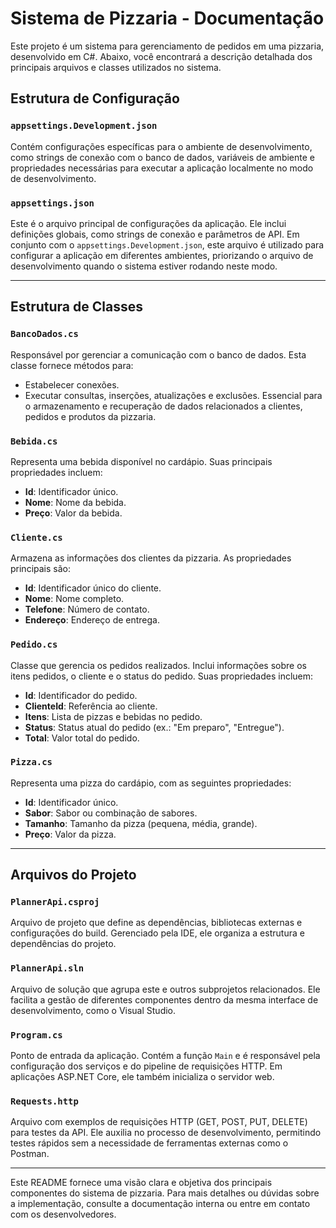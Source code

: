 
# Sistema de Pizzaria - Documentação

Este projeto é um sistema para gerenciamento de pedidos em uma pizzaria, desenvolvido em C#. Abaixo, você encontrará a descrição detalhada dos principais arquivos e classes utilizados no sistema.

## Estrutura de Configuração

### `appsettings.Development.json`
Contém configurações específicas para o ambiente de desenvolvimento, como strings de conexão com o banco de dados, variáveis de ambiente e propriedades necessárias para executar a aplicação localmente no modo de desenvolvimento.

### `appsettings.json`
Este é o arquivo principal de configurações da aplicação. Ele inclui definições globais, como strings de conexão e parâmetros de API. Em conjunto com o `appsettings.Development.json`, este arquivo é utilizado para configurar a aplicação em diferentes ambientes, priorizando o arquivo de desenvolvimento quando o sistema estiver rodando neste modo.

---

## Estrutura de Classes

### `BancoDados.cs`
Responsável por gerenciar a comunicação com o banco de dados. Esta classe fornece métodos para:
- Estabelecer conexões.
- Executar consultas, inserções, atualizações e exclusões.
Essencial para o armazenamento e recuperação de dados relacionados a clientes, pedidos e produtos da pizzaria.

### `Bebida.cs`
Representa uma bebida disponível no cardápio. Suas principais propriedades incluem:
- **Id**: Identificador único.
- **Nome**: Nome da bebida.
- **Preço**: Valor da bebida.

### `Cliente.cs`
Armazena as informações dos clientes da pizzaria. As propriedades principais são:
- **Id**: Identificador único do cliente.
- **Nome**: Nome completo.
- **Telefone**: Número de contato.
- **Endereço**: Endereço de entrega.

### `Pedido.cs`
Classe que gerencia os pedidos realizados. Inclui informações sobre os itens pedidos, o cliente e o status do pedido. Suas propriedades incluem:
- **Id**: Identificador do pedido.
- **ClienteId**: Referência ao cliente.
- **Itens**: Lista de pizzas e bebidas no pedido.
- **Status**: Status atual do pedido (ex.: "Em preparo", "Entregue").
- **Total**: Valor total do pedido.

### `Pizza.cs`
Representa uma pizza do cardápio, com as seguintes propriedades:
- **Id**: Identificador único.
- **Sabor**: Sabor ou combinação de sabores.
- **Tamanho**: Tamanho da pizza (pequena, média, grande).
- **Preço**: Valor da pizza.

---

## Arquivos do Projeto

### `PlannerApi.csproj`
Arquivo de projeto que define as dependências, bibliotecas externas e configurações do build. Gerenciado pela IDE, ele organiza a estrutura e dependências do projeto.

### `PlannerApi.sln`
Arquivo de solução que agrupa este e outros subprojetos relacionados. Ele facilita a gestão de diferentes componentes dentro da mesma interface de desenvolvimento, como o Visual Studio.

### `Program.cs`
Ponto de entrada da aplicação. Contém a função `Main` e é responsável pela configuração dos serviços e do pipeline de requisições HTTP. Em aplicações ASP.NET Core, ele também inicializa o servidor web.

### `Requests.http`
Arquivo com exemplos de requisições HTTP (GET, POST, PUT, DELETE) para testes da API. Ele auxilia no processo de desenvolvimento, permitindo testes rápidos sem a necessidade de ferramentas externas como o Postman.

---

Este README fornece uma visão clara e objetiva dos principais componentes do sistema de pizzaria. Para mais detalhes ou dúvidas sobre a implementação, consulte a documentação interna ou entre em contato com os desenvolvedores.

